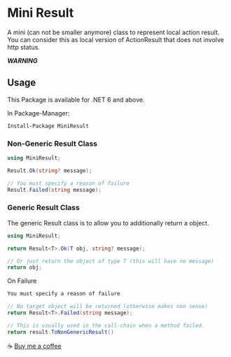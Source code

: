 # Mini Result

A mini (can not be smaller anymore) class to represent local action result. You can consider this as local version of ActionResult that does not involve http status.

***WARNING***

## Usage
This Package is available for .NET 6 and above.

In Package-Manager:
``` 
Install-Package MiniResult
```

### Non-Generic Result Class
``` C#
using MiniResult;

Result.Ok(string? message);

// You must specify a reason of failure
Result.Failed(string message);
```

### Generic Result Class
The generic Result class is to allow you to additionally return a object.
``` C#
using MiniResult;

return Result<T>.Ok(T obj, string? message);

// Or just return the object of type T (this will have no message)
return obj;
```

On Failure
``` C#
You must specify a reason of failure

// No target object will be returned (otherwise makes non sense)
return Result<T>.Failed(string message);

// This is usually used in the call-chain when a method failed.
return result.ToNonGenericResult()
```
:coffee: [Buy me a coffee](https://www.buymeacoffee.com/idealei)